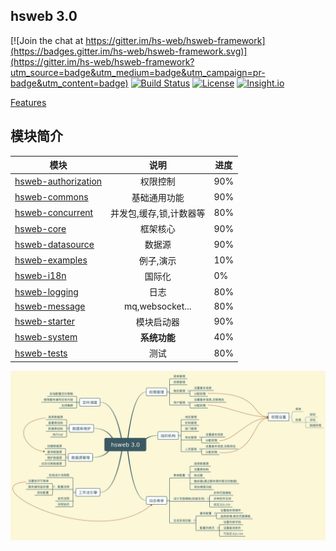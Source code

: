 ## hsweb  3.0
[![Join the chat at https://gitter.im/hs-web/hsweb-framework](https://badges.gitter.im/hs-web/hsweb-framework.svg)](https://gitter.im/hs-web/hsweb-framework?utm_source=badge&utm_medium=badge&utm_campaign=pr-badge&utm_content=badge)
[![Build Status](https://travis-ci.org/hs-web/hsweb-framework.svg?branch=master)](https://travis-ci.org/hs-web/hsweb-framework)
[![License](https://img.shields.io/badge/license-Apache%202-4EB1BA.svg?style=flat-square)](https://www.apache.org/licenses/LICENSE-2.0.html)
[![Insight.io](https://www.insight.io/repoBadge/github.com/hs-web/hsweb-framework)](https://insight.io/github.com/hs-web/hsweb-framework)

[Features](FEATURES.md)

## 模块简介

| 模块       | 说明          |   进度 |
| ------------- |:-------------:| ----|
|[hsweb-authorization](hsweb-authorization)|权限控制| 90%|
|[hsweb-commons](hsweb-commons) |基础通用功能| 90%|
|[hsweb-concurrent](hsweb-concurrent)|并发包,缓存,锁,计数器等| 80%|
|[hsweb-core](hsweb-core)|框架核心| 90%|
|[hsweb-datasource](hsweb-datasource)|数据源| 90%|
|[hsweb-examples](hsweb-examples)|例子,演示| 10%|
|[hsweb-i18n](hsweb-i18n)|国际化| 0%|
|[hsweb-logging](hsweb-logging)| 日志|  80%|
|[hsweb-message](hsweb-message)|mq,websocket...| 80%|
|[hsweb-starter](hsweb-starter)|模块启动器| 90%|
|[hsweb-system](hsweb-system)|**系统功能**| 40%|
|[hsweb-tests](hsweb-tests)|测试| 80%|


![](./docs/hsweb3.png)